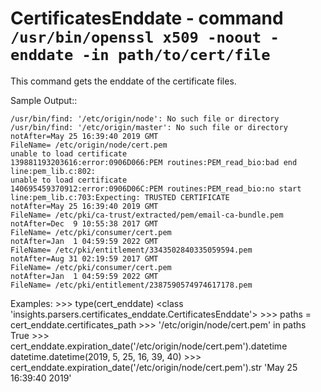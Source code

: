 CertificatesEnddate - command ``/usr/bin/openssl x509 -noout -enddate -in path/to/cert/file``
=============================================================================================

This command gets the enddate of the certificate files.

Sample Output::

    /usr/bin/find: '/etc/origin/node': No such file or directory
    /usr/bin/find: '/etc/origin/master': No such file or directory
    notAfter=May 25 16:39:40 2019 GMT
    FileName= /etc/origin/node/cert.pem
    unable to load certificate
    139881193203616:error:0906D066:PEM routines:PEM_read_bio:bad end line:pem_lib.c:802:
    unable to load certificate
    140695459370912:error:0906D06C:PEM routines:PEM_read_bio:no start line:pem_lib.c:703:Expecting: TRUSTED CERTIFICATE
    notAfter=May 25 16:39:40 2019 GMT
    FileName= /etc/pki/ca-trust/extracted/pem/email-ca-bundle.pem
    notAfter=Dec  9 10:55:38 2017 GMT
    FileName= /etc/pki/consumer/cert.pem
    notAfter=Jan  1 04:59:59 2022 GMT
    FileName= /etc/pki/entitlement/3343502840335059594.pem
    notAfter=Aug 31 02:19:59 2017 GMT
    FileName= /etc/pki/consumer/cert.pem
    notAfter=Jan  1 04:59:59 2022 GMT
    FileName= /etc/pki/entitlement/2387590574974617178.pem

Examples:
    >>> type(cert_enddate)
    <class 'insights.parsers.certificates_enddate.CertificatesEnddate'>
    >>> paths = cert_enddate.certificates_path
    >>> '/etc/origin/node/cert.pem' in paths
    True
    >>> cert_enddate.expiration_date('/etc/origin/node/cert.pem').datetime
    datetime.datetime(2019, 5, 25, 16, 39, 40)
    >>> cert_enddate.expiration_date('/etc/origin/node/cert.pem').str
    'May 25 16:39:40 2019'